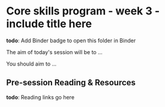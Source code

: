 # Core skills program - week 3 - **include title here**

**todo**: Add Binder badge to open this folder in Binder

The aim of today's session will be to ...

You should aim to ...

## Pre-session Reading & Resources

**todo**: Reading links go here